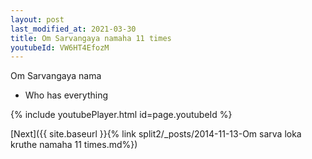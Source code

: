 ```yaml
---
layout: post
last_modified_at: 2021-03-30
title: Om Sarvangaya namaha 11 times
youtubeId: VW6HT4EfozM
---
```

 
 
Om Sarvangaya nama 
 
 -  Who has everything 
 
  
 
  
 
 
 
 
 
 


{% include youtubePlayer.html id=page.youtubeId %}
 
[Next]({{ site.baseurl }}{% link  split2/_posts/2014-11-13-Om sarva loka kruthe namaha 11 times.md%})
 
